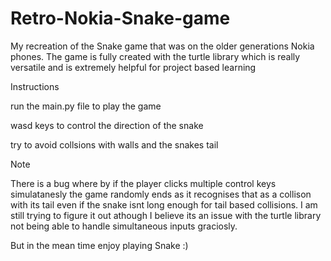 # Retro-Nokia-Snake-game
My recreation of the Snake game that was on the older generations Nokia phones. The game is fully created with the turtle library which is really versatile and is extremely helpful for project based learning




Instructions

run the main.py file to play the game

wasd keys to control the direction of the snake

try to avoid collsions with walls and the snakes tail


Note

There is a bug where by if the player clicks multiple control keys simulatanesly the game randomly ends as it recognises that as a collison with its tail even if the snake isnt long enough for tail based collisions. I am still trying to figure it out athough I believe its an issue with the turtle library not being able to handle simultaneous inputs graciosly.

But in the mean time enjoy playing Snake :)
